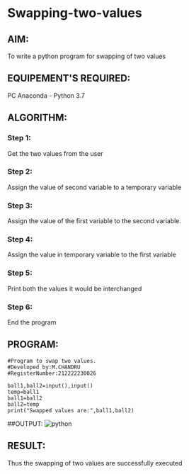 # Swapping-two-values
## AIM:
To write a python program for swapping of two values
## EQUIPEMENT'S REQUIRED: 
PC
Anaconda - Python 3.7
## ALGORITHM: 
### Step 1:
Get the two values from the user
### Step 2: 
Assign the value of second variable to a temporary variable 
### Step 3: 
Assign the value of the first variable to the second variable.
### Step 4:  
Assign the value in temporary variable to the first variable
### Step 5: 
Print both the values it would be interchanged
### Step 6: 
End the program
## PROGRAM:
```
#Program to swap two values.
#Developed by:M.CHANDRU
#RegisterNumber:212222230026

ball1,ball2=input(),input()
temp=ball1
ball1=ball2
ball2=temp
print("Swapped values are:",ball1,ball2)
```
##OUTPUT:
![python](https://user-images.githubusercontent.com/119393023/224730445-111fafbb-5d96-4d61-90ae-057797a54304.png)

## RESULT:
Thus the swapping of two values are successfully executed



